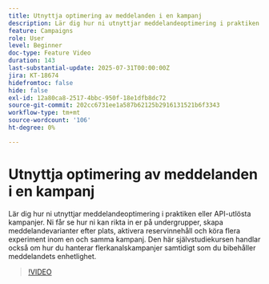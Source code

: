 ```yaml
---
title: Utnyttja optimering av meddelanden i en kampanj
description: Lär dig hur ni utnyttjar meddelandeoptimering i praktiken eller API-utlösta kampanjer. Ni får se hur ni kan rikta in er på undergrupper, skapa meddelandevarianter efter plats, aktivera reservinnehåll och köra flera experiment inom en och samma kampanj. Den här självstudiekursen handlar också om hur du hanterar flerkanalskampanjer samtidigt som du bibehåller meddelandets enhetlighet.
feature: Campaigns
role: User
level: Beginner
doc-type: Feature Video
duration: 143
last-substantial-update: 2025-07-31T00:00:00Z
jira: KT-18674
hidefromtoc: false
hide: false
exl-id: 12a80ca8-2517-4bbc-950f-18e1dfb8dc72
source-git-commit: 202cc6731ee1a587b62125b2916131521b6f3343
workflow-type: tm+mt
source-wordcount: '106'
ht-degree: 0%

---
```


# Utnyttja optimering av meddelanden i en kampanj

Lär dig hur ni utnyttjar meddelandeoptimering i praktiken eller API-utlösta kampanjer. Ni får se hur ni kan rikta in er på undergrupper, skapa meddelandevarianter efter plats, aktivera reservinnehåll och köra flera experiment inom en och samma kampanj. Den här självstudiekursen handlar också om hur du hanterar flerkanalskampanjer samtidigt som du bibehåller meddelandets enhetlighet.

>[!VIDEO](https://video.tv.adobe.com/v/3470368/?learn=on&enablevpops)
